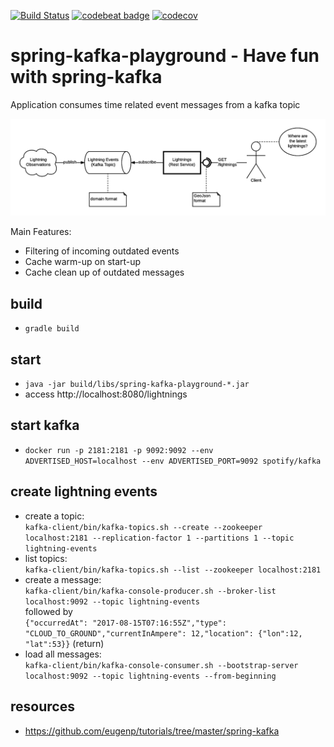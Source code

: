 [![Build Status](https://travis-ci.org/dnltsk/spring-kafka-playground.svg?branch=master)](https://travis-ci.org/dnltsk/spring-kafka-playground)
[![codebeat badge](https://codebeat.co/badges/555afdb7-034d-436c-84b6-014402b445eb)](https://codebeat.co/projects/github-com-dnltsk-spring-kafka-playground-master)
[![codecov](https://codecov.io/gh/dnltsk/spring-kafka-playground/branch/master/graph/badge.svg)](https://codecov.io/gh/dnltsk/spring-kafka-playground)

# spring-kafka-playground - Have fun with spring-kafka 

Application consumes time related event messages from a kafka topic

![Diagram](/src/main/resources/META-INF/spring-kafka-playground.png)

Main Features:

* Filtering of incoming outdated events
* Cache warm-up on start-up
* Cache clean up of outdated messages

## build

* `gradle build`

## start 

* `java -jar build/libs/spring-kafka-playground-*.jar`
* access http://localhost:8080/lightnings

## start kafka

* `docker run -p 2181:2181 -p 9092:9092 --env ADVERTISED_HOST=localhost --env ADVERTISED_PORT=9092 spotify/kafka`

## create lightning events


* create a topic:<br> 
  `kafka-client/bin/kafka-topics.sh --create --zookeeper localhost:2181 --replication-factor 1 --partitions 1 --topic lightning-events`
* list topics:<br>
  `kafka-client/bin/kafka-topics.sh --list --zookeeper localhost:2181`
* create a message:<br>
  `kafka-client/bin/kafka-console-producer.sh --broker-list localhost:9092 --topic lightning-events`<br>
  followed by<br>
  `{"occurredAt": "2017-08-15T07:16:55Z","type": "CLOUD_TO_GROUND","currentInAmpere": 12,"location": {"lon":12, "lat":53}}` (return)
* load all messages:<br>
  `kafka-client/bin/kafka-console-consumer.sh --bootstrap-server localhost:9092 --topic lightning-events --from-beginning`
  
## resources

* https://github.com/eugenp/tutorials/tree/master/spring-kafka